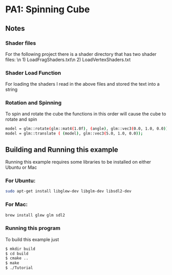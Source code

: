 # PA1: Spinning Cube

## Notes

### Shader files
For the following project there is a shader directory that has two shader files: \n
    1) LoadFragShaders.txt\n
    2) LoadVertexShaders.txt

### Shader Load Function
For loading the shaders I read in the above files and stored the text into a string

### Rotation and Spinning
To spin and rotate the cube the functions in this order will cause the cube to rotate and spin
```bash
model = glm::rotate(glm::mat4(1.0f), (angle), glm::vec3(0.0, 1.0, 0.0));
model = glm::translate ( (model), glm::vec3(5.0, 1.0, 0.0));
```

## Building and Running this example
Running this example requires some libraries to be installed on either Ubuntu or Mac 

### For Ubuntu:
```bash
sudo apt-get install libglew-dev libglm-dev libsdl2-dev
```

### For Mac:
```bash
brew install glew glm sdl2
```

### Running this program
To build this example just
```bash
$ mkdir build
$ cd build
$ cmake ..
$ make
$ ./Tutorial
```

